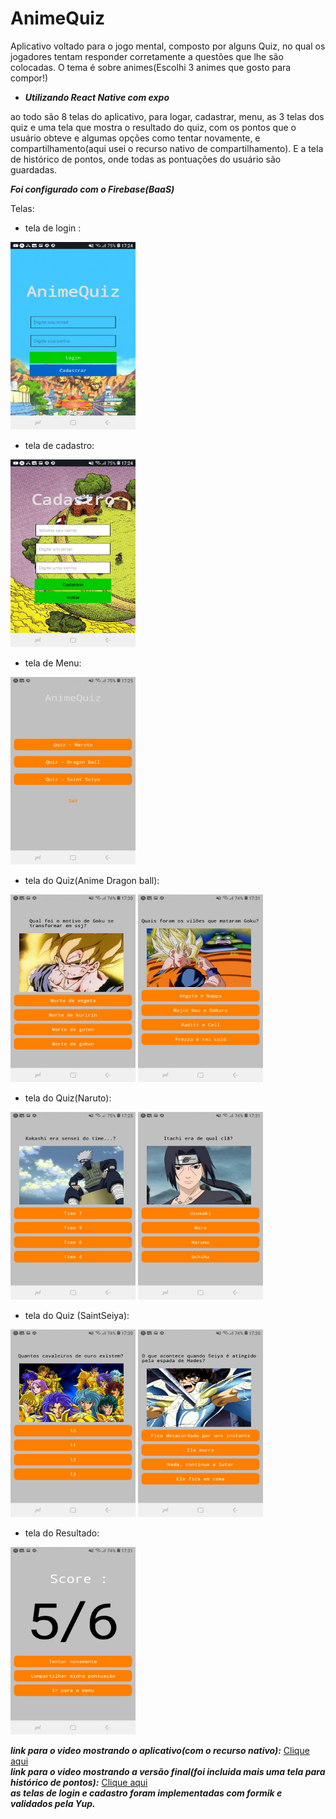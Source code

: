 # AnimeQuiz


Aplicativo voltado para o jogo mental, composto por alguns Quiz, no qual os jogadores tentam
responder corretamente a questões que lhe são colocadas. O tema é sobre animes(Escolhi 3 animes 
que gosto para compor!)


- ***Utilizando React Native com expo***

ao todo são 8 telas do aplicativo, para logar, cadastrar, menu, as 3 telas dos quiz e uma
tela que mostra o resultado do quiz, com os pontos que o usuário obteve e algumas opções
como tentar novamente, e compartilhamento(aqui usei o recurso nativo de compartilhamento).
E a tela de histórico de pontos, onde todas as pontuações do usuário são guardadas.


***Foi configurado com o  Firebase(BaaS)***



Telas: 

- tela de login :


<img src="https://github.com/brendowcaval/quiz_app/blob/main/src/images/telas/login.jpg"  width="200" height="300">


- tela de cadastro: 


<img src="https://github.com/brendowcaval/quiz_app/blob/main/src/images/telas/cadastro.jpg"  width="200" height="300">


- tela de Menu: 

<img src="https://github.com/brendowcaval/quiz_app/blob/main/src/images/telas/menu.jpg"  width="200" height="300">

- tela do Quiz(Anime Dragon ball):
<div style={{flex-direction:row}}>
<img src="https://github.com/brendowcaval/quiz_app/blob/main/src/images/telas/db1.jpg"  width="200" height="300">
<img src="https://github.com/brendowcaval/quiz_app/blob/main/src/images/telas/db2.jpg"  width="200" height="300">
  </div>
 
 
 - tela do Quiz(Naruto):
<div style={{flex-direction:row}}>
<img src="https://github.com/brendowcaval/quiz_app/blob/main/src/images/telas/naruto1.jpg"  width="200" height="300">
<img src="https://github.com/brendowcaval/quiz_app/blob/main/src/images/telas/naruto2.jpg"  width="200" height="300">
</div>

- tela do Quiz (SaintSeiya):
<div style={{flex-direction:row}}>
<img src="https://github.com/brendowcaval/quiz_app/blob/main/src/images/telas/saint1.jpg"  width="200" height="300">
<img src="https://github.com/brendowcaval/quiz_app/blob/main/src/images/telas/saint2.jpg"  width="200" height="300">
  </div>

- tela do Resultado:

<img src="https://github.com/brendowcaval/quiz_app/blob/main/src/images/telas/resultado.jpg"
width="200" height="300">


***link para o video mostrando o aplicativo(com o recurso nativo):*** [Clique aqui](https://www.youtube.com/watch?v=vCPeSKyjA8c) <br />
***link para o video mostrando a versão final(foi incluida mais uma tela para histórico de pontos):***
[Clique aqui](https://www.youtube.com/watch?v=ABcT-2i01Rs) <br />
***as telas de login e cadastro foram implementadas com formik e validados pela Yup.***
 





